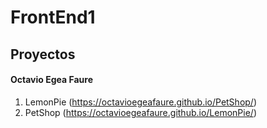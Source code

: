 # FrontEnd1

## Proyectos

#### Octavio Egea Faure


1. LemonPie (https://octavioegeafaure.github.io/PetShop/)
2. PetShop (https://octavioegeafaure.github.io/LemonPie/)
